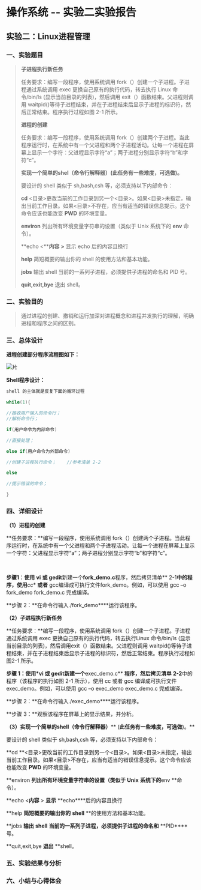 # 操作系统 -- 实验二实验报告

## 实验二：Linux进程管理

### 一、实验题目

> **子进程执行新任务**
>
>任务要求：编写一段程序，使用系统调用 fork（）创建一个子进程。子进程通过系统调用 exec 更换自己原有的执行代码，转去执行 Linux 命令/bin/ls (显示当前目录的列表)，然后调用 exit（）函数结束。父进程则调用 waitpid()等待子进程结束，并在子进程结束后显示子进程的标识符，然后正常结束。程序执行过程如图 2-1 所示。
>
> **进程的创建**
>
> 任务要求：编写一段程序，使用系统调用 fork（）创建两个子进程。当此程序运行时，在系统中有一个父进程和两个子进程活动。让每一个进程在屏幕上显示一个字符：父进程显示字符“a”；两子进程分别显示字符“b”和字符“c”。
>
> **实现一个简单的shel（命令行解释器）(此任务有一些难度，可选做)。**
>
> 要设计的 shell 类似于 sh,bash,csh 等，必须支持以下内部命令：
>
> **cd** <目录>更改当前的工作目录到另一个<目录>。如果<目录>未指定，输出当前工作目录。如果<目录>不存在，应当有适当的错误信息提示。这个命令应该也能改变 **PWD** 的环境变量。
>
> **environ** 列出所有环境变量字符串的设置（类似于 Unix 系统下的 **env** 命令）。
>
> **echo <****内容** **>** 显示 echo 后的内容且换行
>
> **help** 简短概要的输出你的 shell 的使用方法和基本功能。
>
> **jobs** 输出 shell 当前的一系列子进程，必须提供子进程的命名和 PID 号。
>
> **quit,exit,bye** 退出 shell。

### 二、实验目的

> 通过进程的创建、撤销和运行加深对进程概念和进程并发执行的理解，明确进程和程序之间的区别。

### 三、总体设计

**进程创建部分程序流程图如下：**

![片](/home/lynn/github_project/daily/6.27_OS_Dsign/test2/pics/图片1.png)

**Shell程序设计：**

```c++
shell 的主体就是反复下面的循环过程

while(1){

//接收用户输入的命令行；
//解析命令行；

if(用户命令为内部命令)

//直接处理；

else if(用户命令为外部命令)

//创建子进程执行命令；	//参考清单 2-2

else

//提示错误的命令；

}
```



### 四、详细设计

**（1）进程的创建**

**任务要求：**编写一段程序，使用系统调用 fork（）创建两个子进程。当此程序运行时，在系统中有一个父进程和两个子进程活动。让每一个进程在屏幕上显示一个字符：父进程显示字符“a”；两子进程分别显示字符“b”和字符“c”。

 

**步骤1**：**使用** **vi** **或** **gedit**新建一个**fork_demo.c**程序，然后拷贝清单** 2-1**中的程序，使用***cc** **或者** gcc编译成可执行文件fork_demo。例如，可以使用 gcc –o fork_demo fork_demo.c 完成编译。

**步骤 2：**在命令行输入./fork_demo****运行该程序。



**（2）子进程执行新任务**

**任务要求：**编写一段程序，使用系统调用 fork（）创建一个子进程。子进程通过系统调用 exec 更换自己原有的执行代码，转去执行Linux 命令/bin/ls (显示当前目录的列表)，然后调用exit（）函数结束。父进程则调用 waitpid()等待子进程结束，并在子进程结束后显示子进程的标识符，然后正常结束。程序执行过程如图2-1 所示。 

**步骤 1：**使用*vi** **或** **gedit**新建一个**exec_demo.c** **程序，然后拷贝清单** **2-2**中的程序（该程序的执行如图 2-1 所示），使用 cc 或者 gcc 编译成可执行文件exec_demo。例如，可以使用 gcc –o exec_demo exec_demo.c 完成编译。

**步骤 2：**在命令行输入./exec_demo****运行该程序。

**步骤 3：**观察该程序在屏幕上的显示结果，并分析。



**（3）实现一个简单的****shell****（命令行解释器）**** (****此任务有一些难度，可选做****)。**

要设计的 shell 类似于 sh,bash,csh 等，必须支持以下内部命令：

**cd **<目录>更改当前的工作目录到另一个<目录>。如果<目录>未指定，输出当前工作目录。如果<目录>不存在，应当有适当的错误信息提示。这个命令应该也能改变 **PWD** 的环境变量。

**environ **列出所有环境变量字符串的设置（类似于** **Unix** **系统下的**env **命令）。

**echo <****内容**** > **显示** **echo****后的内容且换行

**help **简短概要的输出你的** **shell** **的使用方法和基本功能。

**jobs **输出** **shell** **当前的一系列子进程，必须提供子进程的命名和** **PID****号。

**quit,exit,bye **退出** **shell。 



### 五、实验结果与分析

### 六、小结与心得体会